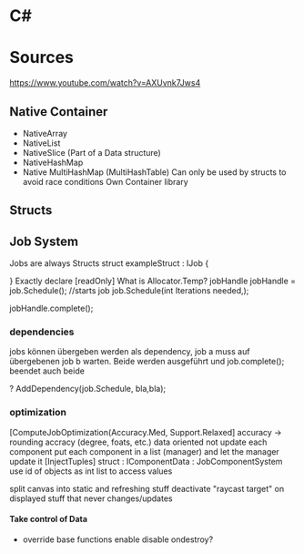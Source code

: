 # C#

# Sources
https://www.youtube.com/watch?v=AXUvnk7Jws4

## Native Container
- NativeArray
- NativeList
- NativeSlice (Part of a Data structure)
- NativeHashMap
- Native MultiHashMap (MultiHashTable)
Can only be used by structs to avoid race conditions
Own Container library

## Structs




## Job System
Jobs are always Structs
struct exampleStruct : IJob {

}
Exactly declare [readOnly]
What is Allocator.Temp?
jobHandle jobHandle = job.Schedule();
//starts job
job.Schedule(int Iterations needed,);

jobHandle.complete();

### dependencies
jobs können übergeben werden als dependency, job a muss auf übergebenen job b warten.
Beide werden ausgeführt und job.complete(); beendet auch beide


? AddDependency(job.Schedule, bla,bla);

### optimization
[ComputeJobOptimization(Accuracy.Med, Support.Relaxed]
accuracy -> rounding accracy (degree, foats, etc.)
data oriented
not update each component
put each component in a list (manager) and let the manager update it
[InjectTuples]
 struct : IComponentData
  : JobComponentSystem
use id of objects as int list to access values

split canvas into static and refreshing stuff
deactivate "raycast target" on displayed stuff that never changes/updates
#### Take control of Data
- override base functions enable disable ondestroy?

